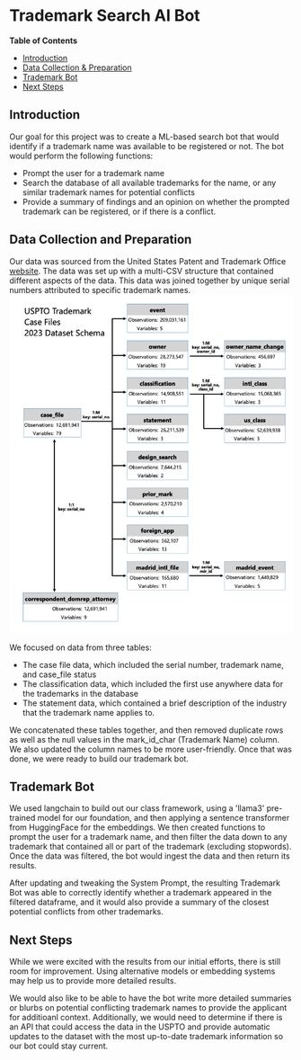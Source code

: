 # Trademark Search AI Bot
**Table of Contents**
- [Introduction](#header1)
- [Data Collection & Preparation](#header2)
- [Trademark Bot](#header3)
- [Next Steps](#header4)

<a id="header1"></a>
## Introduction

Our goal for this project was to create a ML-based search bot that would identify if a trademark name was available to be registered or not.  The bot would perform the following functions:
- Prompt the user for a trademark name
- Search the database of all available trademarks for the name, or any similar trademark names for potential conflicts
- Provide a summary of findings and an opinion on whether the prompted trademark can be registered, or if there is a conflict.

<a id="header2"></a>
## Data Collection and Preparation
Our data was sourced from the United States Patent and Trademark Office [website](https://www.uspto.gov/ip-policy/economic-research/research-datasets/trademark-case-files-dataset).  The data was set up with a multi-CSV structure that contained different aspects of the data.  This data was joined together by unique serial numbers attributed to specific trademark names.
![Data Schema](/Images/USPTO%20Trademark%20.png)

We focused on data from three tables:
- The case file data, which included the serial number, trademark name, and case_file status
- The classification data, which included the first use anywhere data for the trademarks in the database
- The statement data, which contained a brief description of the industry that the trademark name applies to.

We concatenated these tables together, and then removed duplicate rows as well as the null values in the mark_id_char (Trademark Name) column.  We also updated the column names to be more user-friendly.  Once that was done, we were ready to build our trademark bot.

<a id="header3"></a>
## Trademark Bot
We used langchain to build out our class framework, using a 'llama3' pre-trained model for our foundation, and then applying a sentence transformer from HuggingFace for the embeddings.  We then created functions to prompt the user for a trademark name, and then filter the data down to any trademark that contained all or part of the trademark (excluding stopwords).  Once the data was filtered, the bot would ingest the data and then return its results.

After updating and tweaking the System Prompt, the resulting Trademark Bot was able to correctly identify whether a trademark appeared in the filtered dataframe, and it would also provide a summary of the closest potential conflicts from other trademarks.

<a id="header4"></a>
## Next Steps
While we were excited with the results from our initial efforts, there is still room for improvement.  Using alternative models or embedding systems may help us to provide more detailed results.  

We would also like to be able to have the bot write more detailed summaries or blurbs on potential conflicting trademark names to provide the applicant for additioanl context.  Additionally, we would need to determine if there is an API that could access the data in the USPTO and provide automatic updates to the dataset with the most up-to-date trademark information so our bot could stay current.

